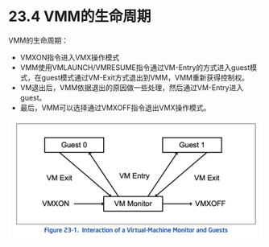 # 23.4 VMM的生命周期

VMM的生命周期：

* VMXON指令进入VMX操作模式
* VMM使用VMLAUNCH/VMRESUME指令通过VM-Entry的方式进入guest模式，在guest模式通过VM-Exit方式退出到VMM，VMM重新获得控制权。
* VM退出后，VMM依据退出的原因做一些处理，然后通过VM-Entry进入guest。
* 最后，VMM可以选择通过VMXOFF指令退出VMX操作模式。

![](<../../../.gitbook/assets/image (1).png>)
